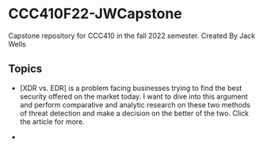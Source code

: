 # CCC410F22-JWCapstone
Capstone repository for CCC410 in the fall 2022 semester.
Created By Jack Wells


## Topics

* [XDR vs. EDR] is a problem facing businesses trying to find the best security offered on the market today. I want to dive into this argument and perform comparative and analytic research on these two methods of threat detection and make a decision on the better of the two. Click the article for more. 

* 
